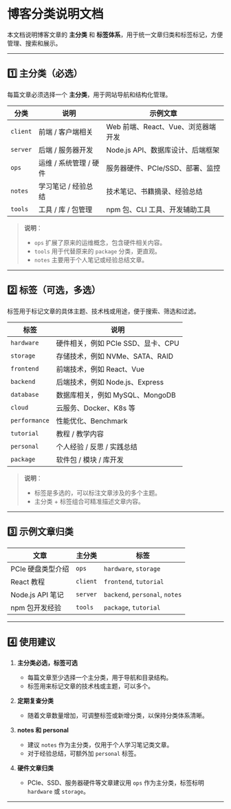 # 博客分类说明文档

本文档说明博客文章的 **主分类** 和 **标签体系**，用于统一文章归类和标签标记，方便管理、搜索和展示。

---

## 1️⃣ 主分类（必选）

每篇文章必须选择一个 **主分类**，用于网站导航和结构化管理。

| 分类       | 说明                          | 示例文章                                      |
|------------|-------------------------------|----------------------------------------------|
| `client`   | 前端 / 客户端相关              | Web 前端、React、Vue、浏览器端开发           |
| `server`   | 后端 / 服务器开发              | Node.js API、数据库设计、后端框架           |
| `ops`      | 运维 / 系统管理 / 硬件        | 服务器硬件、PCIe/SSD、部署、监控           |
| `notes`    | 学习笔记 / 经验总结            | 技术笔记、书籍摘录、经验总结               |
| `tools`    | 工具 / 库 / 包管理             | npm 包、CLI 工具、开发辅助工具             |

> **说明**：
> - `ops` 扩展了原来的运维概念，包含硬件相关内容。  
> - `tools` 用于代替原来的 `package` 分类，更直观。  
> - `notes` 主要用于个人笔记或经验总结文章。  

---

## 2️⃣ 标签（可选，多选）

标签用于标记文章的具体主题、技术栈或用途，便于搜索、筛选和过滤。  

| 标签          | 说明 |
|---------------|------|
| `hardware`    | 硬件相关，例如 PCIe SSD、显卡、CPU |
| `storage`     | 存储技术，例如 NVMe、SATA、RAID |
| `frontend`    | 前端技术，例如 React、Vue |
| `backend`     | 后端技术，例如 Node.js、Express |
| `database`    | 数据库相关，例如 MySQL、MongoDB |
| `cloud`       | 云服务、Docker、K8s 等 |
| `performance` | 性能优化、Benchmark |
| `tutorial`    | 教程 / 教学内容 |
| `personal`    | 个人经验 / 反思 / 实践总结 |
| `package`     | 软件包 / 模块 / 库开发 |

> **说明**：
> - 标签是多选的，可以标注文章涉及的多个主题。  
> - 主分类 + 标签组合可精准描述文章内容。  

---

## 3️⃣ 示例文章归类

| 文章                     | 主分类     | 标签                           |
|--------------------------|------------|--------------------------------|
| PCIe 硬盘类型介绍        | `ops`      | `hardware`, `storage`          |
| React 教程               | `client`   | `frontend`, `tutorial`         |
| Node.js API 笔记         | `server`   | `backend`, `personal`, `notes` |
| npm 包开发经验           | `tools`    | `package`, `tutorial`          |

---

## 4️⃣ 使用建议

1. **主分类必选，标签可选**  
   - 每篇文章至少选择一个主分类，用于导航和目录结构。  
   - 标签用来标记文章的技术栈或主题，可以多个。  

2. **定期复查分类**  
   - 随着文章数量增加，可调整标签或新增分类，以保持分类体系清晰。  

3. **notes 和 personal**  
   - 建议 `notes` 作为主分类，仅用于个人学习笔记类文章。  
   - 对于经验总结，可额外加 `personal` 标签。  

4. **硬件文章归类**  
   - PCIe、SSD、服务器硬件等文章建议用 `ops` 作为主分类，标签标明 `hardware` 或 `storage`。  

---
